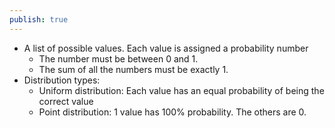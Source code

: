 ```yaml
---
publish: true
---
```

- A list of possible values. Each value is assigned a probability number
	- The number must be between 0 and 1. 
	- The sum of all the numbers must be exactly 1. 
- Distribution types: 
	- Uniform distribution: Each value has an equal probability of being the correct value
	- Point distribution: 1 value has 100% probability. The others are 0. 